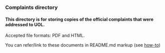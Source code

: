 ### Complaints directory

#### This directory is for storing copies of the official complaints that were addressed to UOL.

Accepted file formats: PDF and HTML. 

You can refer/link to these documents in README.md markup (see [how-to](https://github.com/tyashin/CIS-CC-UOL-violations/blob/master/how_to.md))
